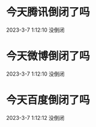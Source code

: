 # 今天腾讯倒闭了吗

2023-3-7 1:12:10 没倒闭

# 今天微博倒闭了吗

2023-3-7 1:12:10 没倒闭

# 今天百度倒闭了吗

2023-3-7 1:12:12 没倒闭

